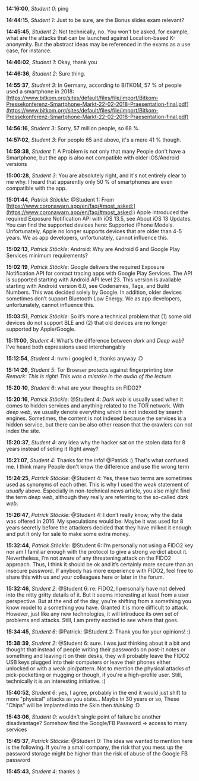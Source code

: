 **14:16:00**, *Student 0*: ping

**14:44:15**, *Student 1*: Just to be sure, are the Bonus slides exam relevant?

**14:45:45**, *Student 2*: Not technically, no. You won't be asked, for example, what are the attacks that can be launched against Location-based K-anonymity. But the abstract ideas may be referenced in the exams as a use case, for instance.

**14:46:02**, *Student 1*: Okay, thank you

**14:46:36**, *Student 2*: Sure thing.

**14:55:37**, *Student 3*: In Germany, according to BITKOM, 57 % of people used a smartphone in 2018: [https://www.bitkom.org/sites/default/files/file/import/Bitkom-Pressekonferenz-Smartphone-Markt-22-02-2018-Praesentation-final.pdf](https://www.bitkom.org/sites/default/files/file/import/Bitkom-Pressekonferenz-Smartphone-Markt-22-02-2018-Praesentation-final.pdf)

**14:56:16**, *Student 3*: Sorry, 57 million people, so 68 %.

**14:57:02**, *Student 3*: For people 65 and above, it's a mere 41 % though.

**14:59:38**, *Student 1*: A Problem is not only that many People don't have a Smartphone, but the app is also not compatible with older iOS/Android versions

**15:00:28**, *Student 3*: You are absolutely right, and it's not entirely clear to me why. I heard that apparently only 50 % of smartphones are even compatible with the app.

**15:01:44**, *Patrick Stöckle*: @Student 1: From [https://www.coronawarn.app/en/faq/#most_asked:](https://www.coronawarn.app/en/faq/#most_asked:) Apple introduced the required Exposure Notification API with iOS 13.5, see About iOS 13 Updates. You can find the supported devices here: Supported iPhone Models. Unfortunately, Apple no longer supports devices that are older than 4-5 years. We as app developers, unfortunately, cannot influence this.

**15:02:13**, *Patrick Stöckle*: Android: Why are Android 6 and Google Play Services minimum requirements?

**15:02:19**, *Patrick Stöckle*: Google delivers the required Exposure Notification API for contact tracing apps with Google Play Services. The API is supported starting with Android API level 23. This version is available starting with Android version 6.0, see Codenames, Tags, and Build Numbers. This was decided solely by Google. In addition, older devices sometimes don’t support Bluetooth Low Energy. We as app developers, unfortunately, cannot influence this.

**15:03:51**, *Patrick Stöckle*: So it’s more a technical problem that (1) some old devices do not support BLE and (2) that old devices are no longer supported by Apple/Google.

**15:11:00**, *Student 4*: What's the difference between *dark* and *Deep web*? I've heard both expressions used interchangably

**15:12:54**, *Student 4*: nvm i googled it, thanks anyway :D

**15:14:26**, *Student 5*: Tor Browser protects against fingerprinting btw *Remark: This is right! This was a mistake in the audio of the lecture.*

**15:20:10**, *Student 6*: what are your thoughts on FIDO2?

**15:20:16**, *Patrick Stöckle*: @Student 4: *Dark web* is usually used when it comes to hidden services and anything related to the TOR network. With *deep web*, we usually denote everything which is not indexed by search engines. Sometimes, the content is not indexed because the services is a hidden service, but there can be also other reason that the crawlers can not index the site.

**15:20:37**, *Student 4*: any idea why the hacker sat on the stolen data for 8 years instead of selling it Right away?

**15:21:07**, *Student 4*: Thanks for the info! @Patrick :) That's what confused me. I think many People don't know the difference and use the wrong term

**15:24:25**, *Patrick Stöckle*: @Student 4: Yes, these two terms are sometimes used as synonyms of each other. This is why I used the weak statement of _usually_ above. Especially in non-technical news article, you also might find the term *deep web*, although they really are referring to the so-called *dark web*.

**15:26:47**, *Patrick Stöckle*: @Student 4: I don’t really know, why the data was offered in 2016. My speculations would be: Maybe it was used for 8 years secretly before the attackers decided that they have milked it enough and put it only for sale to make some extra money.

**15:32:44**, *Patrick Stöckle*: @Student 6: I’m personally not using a FIDO2 key nor am I familiar enough with the protocol to give a strong verdict about it. Nevertheless, I’m not aware of any threatening attack on the FIDO2 approach. Thus, I think it should be ok and it’s certainly more secure than an insecure password. If anybody has more experience with FIDO2, feel free to share this with us and your colleagues here or later in the forum.

**15:32:46**, *Student 2*: @Student 6: re: FIDO2, I personally have not delved into the nitty gritty details of it. But it seems interesting at least from a user perspective. But at the end of the day, you're shifting from a something you know model to a something you have. Granted it is more difficult to attack. However, just like any new technologies, it will introduce its own set of problems and attacks. Still, I am pretty excited to see where that goes.

**15:34:45**, *Student 6*: @Patrick: @Student 2: Thank you for your opinions! :)

**15:38:39**, *Student 2*: @Student 6: sure. I was just thinking about it a bit and thought that instead of people writing their passwords on post-it notes or something and leaving it on their desks, they will probably leave the FIDO2 USB keys plugged into their computers or leave their phones either unlocked or with a weak pin/pattern. Not to mention the physical attacks of pick-pocketting or mugging or though, if you're a high-profile user. Still, technically it is an interesting initiative. :)

**15:40:52**, *Student 6*: yes, I agree, probably in the end it would just shift to more "physical" attacks as you state... Maybe in 30 years or so, These "Chips" will be implanted into the Skin then *thinking* :D

**15:43:06**, *Student 0*: wouldn't single point of failure be another disadvantage? Somehow find the Google/FB Password => access to many services

**15:45:37**, *Patrick Stöckle*: @Student 0: The idea we wanted to mention here is the following. If you’re a small company, the risk that you mess up the password storage might be higher than the risk of abuse of the Google FB password

**15:45:43**, *Student 4*: thanks :)

